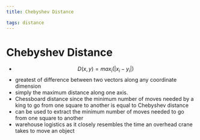 ```yaml
---
title: Chebyshev Distance

tags: distance 
---
```


# Chebyshev Distance
- $$D(x,y) = max_{i}(|x_{i}-y_{i}|)$$
- greatest of difference between two vectors along any coordinate dimension
- simply the maximum distance along one axis.
- Chessboard distance since the minimum number of moves needed by a king to go from one square to another is equal to Chebyshev distance
- can be used to extract the minimum number of moves needed to go from one square to another
- warehouse logistics as it closely resembles the time an overhead crane takes to move an object
















